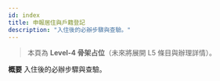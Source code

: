 ```yaml
---
id: index
title: 申報居住與戶籍登記
description: "入住後的必辦步驟與查驗。"
---
```


> 本頁為 **Level-4 骨架占位**（未來將展開 L5 條目與辦理詳情）。

**概要**
入住後的必辦步驟與查驗。
